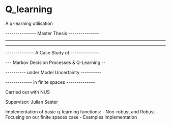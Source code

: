 # Q_learning
 A q-learning utilisation

 --------------- Master Thesis ---------------
 
 ---------------------------------------------
 
 ---------------------------------------------
 
 -------------- A Case Study of -------------- 
 
 --- Markov Decision Processes & Q-Learning --
 
 ---------- under Model Uncertainty ----------
 
 ------------- in finite spaces --------------

 Carried out with NUS

 Supervisor: Julian Sester



 Implementation of basic q-learning functions:
    - Non-robust and Robust
    - Focusing on our finite spaces case
    - Examples implementation
